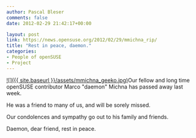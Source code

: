 ```yaml
---
author: Pascal Bleser
comments: false
date: 2012-02-29 21:42:17+00:00

layout: post
link: https://news.opensuse.org/2012/02/29/mmichna_rip/
title: "Rest in peace, daemon."
categories:
- People of openSUSE
- Project
---
```

[![]({{ site.baseurl }}/assets/mmichna_geeko.jpg)](https://news.opensuse.org/2012/02/29/mmichna_rip/mmichna_geeko/)Our fellow and long time openSUSE contributor Marco "daemon" Michna has passed away last week.

He was a friend to many of us, and will be sorely missed.

Our condolences and sympathy go out to his family and friends.

Daemon, dear friend, rest in peace.		
